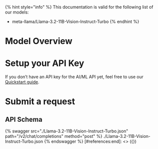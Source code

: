 [#references:start]: <> ({ "template": "openapi" })
{% hint style="info" %}
This documentation is valid for the following list of our models:
* meta-llama/Llama-3.2-11B-Vision-Instruct-Turbo
{% endhint %}

# Model Overview


# Setup your API Key
If you don’t have an API key for the AI/ML API yet, feel free to use our [Quickstart guide](https://docs.aimlapi.com/quickstart/setting-up).

# Submit a request
## API Schema
{% swagger src="./Llama-3.2-11B-Vision-Instruct-Turbo.json" path="/v2/chat/completions" method="post" %}
./Llama-3.2-11B-Vision-Instruct-Turbo.json
{% endswagger %}
[#references:end]: <> ({})